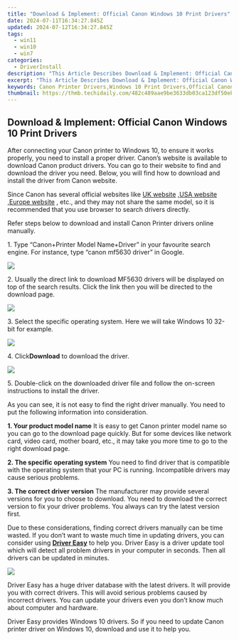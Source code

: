 ```yaml
---
title: "Download & Implement: Official Canon Windows 10 Print Drivers"
date: 2024-07-11T16:34:27.845Z
updated: 2024-07-12T16:34:27.845Z
tags:
  - win11
  - win10
  - win7
categories:
  - DriverInstall
description: "This Article Describes Download & Implement: Official Canon Windows 10 Print Drivers"
excerpt: "This Article Describes Download & Implement: Official Canon Windows 10 Print Drivers"
keywords: Canon Printer Drivers,Windows 10 Print Drivers,Official Canon Download,Install Windows 10 Printer Drivers,Canon Windows Compatible Drivers,Windows 10 Printer Driver Software,Canon Windows 10 Inkjet Drivers
thumbnail: https://thmb.techidaily.com/482c489aae9be3633db03ca123df50eb46b4ca67b2d63a56b54a85ecacf2cf27.jpg
---
```


## Download & Implement: Official Canon Windows 10 Print Drivers

 After connecting your Canon printer to Windows 10, to ensure it works properly, you need to install a proper driver. Canon’s website is available to download Canon product drivers. You can go to their website to find and download the driver you need. Below, you will find how to download and install the driver from Canon website.

 Since Canon has several official websites like [UK website](http://www.canon.co.uk/) ,[USA website](https://www.usa.canon.com/internet/portal/us/home) ,[Europe website](http://www.canon-europe.com/) , etc., and they may not share the same model, so it is recommended that you use browser to search drivers directly.

 Refer steps below to download and install Canon Printer drivers online manually.

 1\. Type “Canon+Printer Model Name+Driver” in your favourite search engine. For instance, type “canon mf5630 driver” in Google.

![](https://images.drivereasy.com/wp-content/uploads/2016/04/img_5719a814eebf5.png)

 2\. Usually the direct link to download MF5630 drivers will be displayed on top of the search results. Click the link then you will be directed to the download page.

![](https://images.drivereasy.com/wp-content/uploads/2016/04/img_5719d6fa6bb5f.png)

 3\. Select the specific operating system. Here we will take Windows 10 32-bit for example.

![](https://images.drivereasy.com/wp-content/uploads/2016/04/img_5719cff85dc23.png)

 4\. Click**Download** to download the driver.

![](https://images.drivereasy.com/wp-content/uploads/2016/04/img_5719d053ad95b.png)

 5\. Double-click on the downloaded driver file and follow the on-screen instructions to install the driver.

 As you can see, it is not easy to find the right driver manually. You need to put the following information into consideration.

**1\. Your product model name**
 It is easy to get Canon printer model name so you can go to the download page quickly. But for some devices like network card, video card, mother board, etc., it may take you more time to go to the right download page.

**2\. The specific operating system**
 You need to find driver that is compatible with the operating system that your PC is running. Incompatible drivers may cause serious problems.

**3\. The correct driver version**
 The manufacturer may provide several versions for you to choose to download. You need to download the correct version to fix your driver problems. You always can try the latest version first.

 Due to these considerations, finding correct drivers manually can be time wasted. If you don’t want to waste much time in updating drivers, you can consider using **[Driver Easy](https://tools.techidaily.com/drivereasy/download/)**  to help you. Driver Easy is a driver update tool which will detect all problem drivers in your computer in seconds. Then all drivers can be updated in minutes.

![](https://images.drivereasy.com/wp-content/uploads/2017/04/img_5901dd8c8b659.png)

 Driver Easy has a huge driver database with the latest drivers. It will provide you with correct drivers. This will avoid serious problems caused by incorrect drivers. You can update your drivers even you don’t know much about computer and hardware.

 Driver Easy provides Windows 10 drivers. So if you need to update Canon printer driver on Windows 10, download and use it to help you.

<ins class="adsbygoogle"
     style="display:block"
     data-ad-format="autorelaxed"
     data-ad-client="ca-pub-7571918770474297"
     data-ad-slot="1223367746"></ins>



<ins class="adsbygoogle"
     style="display:block"
     data-ad-client="ca-pub-7571918770474297"
     data-ad-slot="8358498916"
     data-ad-format="auto"
     data-full-width-responsive="true"></ins>


